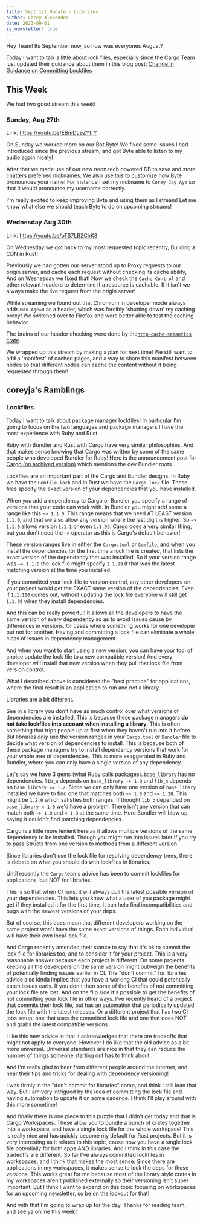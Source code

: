 ```yaml
---
title: Sept 1st Update - Lockfiles
author: Corey Alexander
date: 2023-09-01
is_newsletter: true
---
```


Hey Team! Its September now, so how was everyones August?

Today I want to talk a little about lock files, especially since the Cargo Team just updated their guidance about them in this blog post: [Change in Guidance on Committing Lockfiles](https://blog.rust-lang.org/2023/08/29/committing-lockfiles.html)

## This Week

We had two good stream this week!

### Sunday, Aug 27th

Link: <https://youtu.be/EBmDL9ZYI_Y>

On Sunday we worked more on our Bot Byte! We fixed some issues I had introduced since the previous stream, and got Byte able to listen to my audio again nicely!

After that we made use of our new neon.tech powered DB to save and store chatters preferred nicknames. We also use this to customize how Byte pronounces your name! For instance I set my nickname to `Corey Jay Aye` so that it would pronounce my username correctly.

I'm really excited to keep improving Byte and using them as I stream!
Let me know what else we should teach Byte to do on upcoming streams!

### Wednesday Aug 30th

Link: <https://youtu.be/oTS7LB2ChK8>

On Wednesday we got back to my most requested topic recently, Building a CDN in Rust!

Previously we had gotten our server stood up to Proxy requests to our origin server, and cache each request without checking its cache ability,
And on Wesnesday we fixed that! Now we check the `Cache-Control` and other relevant headers to determine if a resource is cachable. If it isn't we always make the live request from the origin server!

While streaming we found out that Chromium in developer mode always adds `Max-Age=0` as a header, which was forcibly 'shutting down' my caching proxy! We switched over to Firefox and were better able to test the caching behavior.

The brains of our header checking were done by the[`http-cache-semantics` crate](https://docs.rs/http-cache-semantics/latest/http_cache_semantics/).

We wrapped up this stream by making a plan for next time! We still want to add a 'manifest' of cached pages, and a way to share this manifest between nodes so that different nodes can cache the content without it being requested through them!

## coreyja's Ramblings

### Lockfiles

Today I want to talk about package manager lockfiles! In particular I'm going to focus on the two languages and package managers I have the most experience with Ruby and Rust.

Ruby with Bundler and Rust with Cargo have very similar philosophies. And that makes sense knowing that Cargo was written by some of the same people who developed Bundler for Ruby! Here is the announcement post for [Cargo (on archived version)](https://archive.ph/Cox1H) which mentions the dev Bundler roots.

Lockfiles are an important part of the Cargo and Bundler designs. In Ruby we have the `Gemfile.lock` and in Rust we have the `Cargo.lock` file. These files specify the exact version of your dependencies that you have installed.

When you add a dependency to Cargo or Bundler you specify a range of versions that your code can work with. In Bundler you might add some a range like this `~> 1.1.0`. This range means that we need AT LEAST version `1.1.0`, and that we also allow any version where the last digit is higher. So `~> 1.1.0` allows version `1.1.1` or even `1.1.99`. Cargo does a very similar thing, but you don't need the `~>` operator as this is Cargo's default behavior!

These version ranges live in either the `Cargo.toml` or `Gemfile`, and when you install the dependencies for the first time a lock file is created, that lists the exact version of the dependency that was installed. So if your version range was `~> 1.1.0` the lock file might specify `1.1.99` if that was the latest matching version at the time you installed.

If you committed your lock file to version control, any other developers on your project would get the EXACT same version of the dependencies. Even if `1.1.100` comes out, without updating the lock file everyone will still get `1.1.99` when they install dependencies.

And this can be really powerful! It allows all the developers to have the same version of every dependency so as to avoid issues cause by differences in versions. Or cases where something works for one developer but not for another. Having and committing a lock file can eliminate a whole class of issues in dependency management.

And when you want to start using a new version, you can have your tool of choice update the lock file to a new compatible version! And every developer will install that new version when they pull that lock file from version control.

What I described above is considered the "best practice" for applications, where the final result is an application to run and not a library.

Libraries are a bit different.

See in a library you don't have as much control over what versions of dependencies are installed. This is because these package managers **do not take lockfiles into account when installing a library**. This is often something that trips people up at first when they haven't run into it before.
But libraries _only_ use the version ranges in your `Cargo.toml` or `Bundler` file to decide what version of dependencies to install. This is because both of these package managers try to install dependency versions that work for your whole tree of dependencies. This is more exaggerated in Ruby and Bundler, where you can only have a single version of any dependency.

Let's say we have 3 gems (what Ruby calls packages). `base_library` has no dependencies. `lib_a` depends on `base_library ~> 1.0` and `lib_b` depends on `base_library <= 1.2`. Since we can only have one version of `base_libary` installed we have to find one that matches both `~> 1.0` and `<= 1.20`. This might be `1.2.0` which satisfies both ranges. If thought `lib_b` depended on `base_library < 1.0` we'd have a problem. There isn't any version that can match both `~> 1.0` and `< 1.0` at the same time. Here Bundler will blow up, saying it couldn't find matching dependencies.

Cargo is a little more lenient here as it allows multiple versions of the same dependency to be installed. Though you might run into issues later if you try to pass Structs from one version to methods from a different version.

Since libraries don't use the lock file for resolving dependency trees, there is debate on what you should do with lockfiles in libraries.

Until recently the `Cargo` teams advice has been to commit lockfiles for applications, but NOT for libraries.

This is so that when CI runs, it will always pull the latest possible version of your dependencies. This lets you know what a user of you package might get if they installed it for the first time. It can help find incompatibilities and bugs with the newest versions of your deps.

But of course, this does mean that different developers working on the same project won't have the same exact versions of things. Each individual will have their own local lock file.

And Cargo recently amended their stance to say that it's ok to commit the lock file for libraries too, and to consider it for your project.
This is a very reasonable answer because each project is different. On some projects keeping all the developers on the same version might outweigh the benefits of potentially finding issues earlier in CI. The "don't commit" for libraries advice also kinda implies that you have a working CI that could potentially catch issues early. If you don't then some of the benefits of not committing your lock file are lost.
And on the flip side it's possible to get the benefits of not committing your lock file in other ways. I've recently heard of a project that commits their lock file, but has an automation that periodically updated the lock file with the latest releases. Or a different project that has two CI jobs setup, one that uses the committed lock file and one that does NOT and grabs the latest compatible versions.

I like this new advice in that it acknowledges that there are tradeoffs that might not apply to everyone. However I do like that the old advice as a bit more universal. Universal standards are nice in that they can reduce the number of things someone starting out has to think about.

And I'm really glad to hear from different people around the internet, and hear their tips and tricks for dealing with dependency versioning!

I was firmly in the "don't commit for libraries" camp, and think I still lean that way. But I am very intrigued by the idea of committing the lock file and having automation to update it on some cadence. I think I'll play around with this more sometime!

And finally there is one piece to this puzzle that I didn't get today and that is Cargo Workspaces. These allow you to bundle a bunch of crates together into a workspace, and have a single lock file for the whole workspace! This is really nice and has quickly become my default for Rust projects. But it is very interesting as it relates to this topic, cause now you have a single lock file potentially for both apps AND libraries. And I think in this case the tradeoffs are different. So far I've always committed lockfiles in workspaces, and I think that makes the most sense. Since there are applications in my workspaces, it makes sense to lock the deps for those versions. This works great for me because most of the library style crates in my workspaces aren't published externally so their versioning isn't super important. But I think I want to expand on this topic focusing on workspaces for an upcoming newsletter, so be on the lookout for that!

And with that I'm going to wrap up for the day. Thanks for reading team, and see ya online this week!
